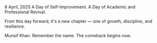 8 April, 2025
A Day of Self-Improvement.
A Day of Academic and Professional Revival.

From this day forward, it's a new chapter — one of growth, discipline, and resilience.

Munsif Khan.
Remember the name. The comeback begins now.